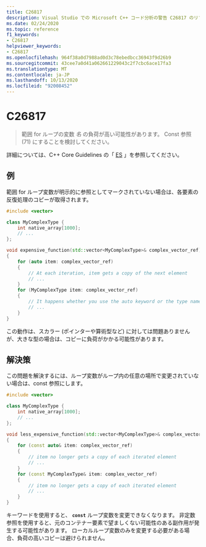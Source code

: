 ```yaml
---
title: C26817
description: Visual Studio での Microsoft C++ コード分析の警告 C26817 のリファレンスです。
ms.date: 02/24/2020
ms.topic: reference
f1_keywords:
- C26817
helpviewer_keywords:
- C26817
ms.openlocfilehash: 964f38a0d7988ad0d3c78ebedbcc36943f9d26b9
ms.sourcegitcommit: 43cee7a0d41a062661229043c2f7cbc6ace17fa3
ms.translationtype: MT
ms.contentlocale: ja-JP
ms.lasthandoff: 10/13/2020
ms.locfileid: "92008452"
---
```

# <a name="c26817"></a>C26817

> 範囲 for ループの変数 *名* の負荷が高い可能性があります。 Const 参照 (71) にすることを検討してください。

詳細については、C++ Core Guidelines の「 [ES](https://github.com/isocpp/CppCoreGuidelines/blob/master/CppCoreGuidelines.md#note-214) 」を参照してください。

## <a name="example"></a>例

範囲 for ループ変数が明示的に参照としてマークされていない場合は、各要素の反復処理のコピーが取得されます。

```cpp
#include <vector>

class MyComplexType {
    int native_array[1000];
    // ...
};

void expensive_function(std::vector<MyComplexType>& complex_vector_ref)
{
    for (auto item: complex_vector_ref)
    {
        // At each iteration, item gets a copy of the next element
        // ...
    }
    for (MyComplexType item: complex_vector_ref)
    {
        // It happens whether you use the auto keyword or the type name
        // ...
    }
}
```

この動作は、スカラー (ポインターや算術型など) に対しては問題ありませんが、大きな型の場合は、コピーに負荷がかかる可能性があります。

## <a name="solution"></a>解決策

この問題を解決するには、ループ変数がループ内の任意の場所で変更されていない場合は、const 参照にします。

```cpp
#include <vector>

class MyComplexType {
    int native_array[1000];
    // ...
};

void less_expensive_function(std::vector<MyComplexType>& complex_vector_ref)
{
    for (const auto& item: complex_vector_ref)
    {
        // item no longer gets a copy of each iterated element
        // ...
    }
    for (const MyComplexType& item: complex_vector_ref)
    {
        // item no longer gets a copy of each iterated element
        // ...
    }
}
```

キーワードを使用すると、 **`const`** ループ変数を変更できなくなります。 非定数参照を使用すると、元のコンテナー要素で望ましくない可能性のある副作用が発生する可能性があります。 ローカルループ変数のみを変更する必要がある場合、負荷の高いコピーは避けられません。

